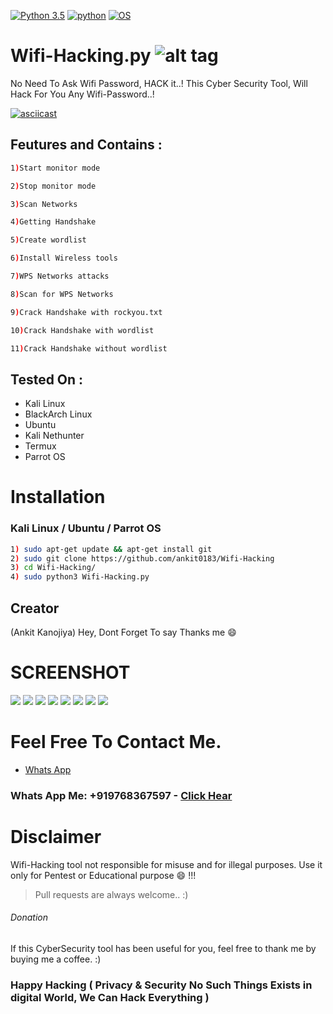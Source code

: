[![Python 3.5](https://img.shields.io/badge/Python-3.5-yellow.svg)](http://www.python.org/download/)
[![python](https://img.shields.io/badge/python-2.7-brightgreen.svg)](https://www.python.org/downloads/release/python-2714/)
[![OS](https://img.shields.io/badge/Tested%20On-Linux%20%7C%20Android-yellowgreen.svg)](https://termux.com/)






# Wifi-Hacking.py  ![alt tag](http://icons.iconarchive.com/icons/icons8/ios7/48/Network-Wifi-Logo-icon.png)



No Need To Ask Wifi Password, HACK it..! This Cyber Security Tool, Will Hack For You Any Wifi-Password..!


[![asciicast](https://asciinema.org/a/362908.svg)](https://asciinema.org/a/362908)


## Feutures and Contains :


```bash 
1)Start monitor mode

2)Stop monitor mode

3)Scan Networks   

4)Getting Handshake

5)Create wordlist

6)Install Wireless tools                  

7)WPS Networks attacks 

8)Scan for WPS Networks

9)Crack Handshake with rockyou.txt

10)Crack Handshake with wordlist

11)Crack Handshake without wordlist
```

## Tested On :

* Kali Linux
* BlackArch Linux
* Ubuntu
* Kali Nethunter
* Termux
* Parrot OS


# Installation


### Kali Linux / Ubuntu / Parrot OS

```bash
1) sudo apt-get update && apt-get install git
2) sudo git clone https://github.com/ankit0183/Wifi-Hacking
3) cd Wifi-Hacking/
4) sudo python3 Wifi-Hacking.py
```

## Creator

(Ankit Kanojiya) Hey, Dont Forget To say Thanks me :smile:


# SCREENSHOT


![](Snapshots/0.png)
![](Snapshots/1.png)
![](Snapshots/2.png)
![](Snapshots/3.png)
![](Snapshots/4.png)
![](Snapshots/5.png)
![](Snapshots/6.png)
![](Snapshots/7.png)





# Feel Free To Contact Me.





- [Whats App](https://wa.me/+919768367597)
 

### Whats App Me: +919768367597   - [Click Hear](https://wa.me/+919768367597)




# Disclaimer 


Wifi-Hacking tool not responsible for misuse and for illegal purposes. Use it only for Pentest or Educational purpose :smile: !!!



> Pull requests are always welcome.. :)  





###### Donation

If this CyberSecurity tool has been useful for you, feel free to thank me by buying me a coffee. :)
 
 
 
 
### Happy Hacking ( Privacy & Security No Such Things Exists in digital World, We Can Hack Everything )





